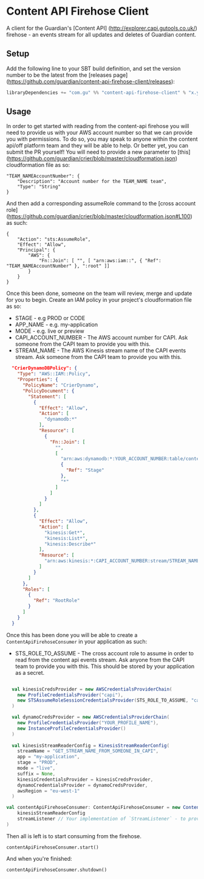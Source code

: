 Content API Firehose Client
============================

A client for the Guardian's [Content API] (http://explorer.capi.gutools.co.uk/) firehose - an events stream for all updates and deletes of Guardian content.

## Setup

Add the following line to your SBT build definition, and set the version number to be the latest from the [releases page] (https://github.com/guardian/content-api-firehose-client/releases):

```scala
libraryDependencies += "com.gu" %% "content-api-firehose-client" % "x.y"
```

## Usage

In order to get started with reading from the content-api firehose you will need to provide us with your AWS account
number so that we can provide you with permissions. To do so, you may speak to anyone within the content api/off platform
team and they will be able to help. Or better yet, you can submit the PR yourself! You will need to provide a new 
parameter to [this] (https://github.com/guardian/crier/blob/master/cloudformation.json) cloudformation file as so:

```
"TEAM_NAMEAccountNumber": {
    "Description": "Account number for the TEAM_NAME team",
    "Type": "String"
}
```

And then add a corresponding assumeRole command to the [cross account role] (https://github.com/guardian/crier/blob/master/cloudformation.json#L100)
as such: 

```
{
    "Action": "sts:AssumeRole",
    "Effect": "Allow",
    "Principal": {
        "AWS": {
            "Fn::Join": [ "", [ "arn:aws:iam::", { "Ref": "TEAM_NAMEAccountNumber" }, ":root" ]]
        }
    }
}
```

Once this been done, someone on the team will review, merge and update for you to begin. Create an IAM policy in your 
project's cloudformation file as so: 

 
 - STAGE - e.g PROD or CODE
 - APP_NAME - e.g. my-application
 - MODE - e.g. live or preview
 - CAPI_ACCOUNT_NUMBER - The AWS account number for CAPI. Ask someone from the CAPI team to provide you with this.
 - STREAM_NAME - The AWS Kinesis stream name of the CAPI events stream. Ask someone from the CAPI team to provide you with this.

```json
  "CrierDynamoDBPolicy": {
    "Type": "AWS::IAM::Policy",
    "Properties": {
      "PolicyName": "CrierDynamo",
      "PolicyDocument": {
        "Statement": [
          {
            "Effect": "Allow",
            "Action": [
              "dynamodb:*"
            ],
            "Resource": [
              {
                "Fn::Join": [
                  "",
                  [
                    "arn:aws:dynamodb:*:YOUR_ACCOUNT_NUMBER:table/content-api-firehose-v2-STAGE_APP_NAME-MODE-",
                    {
                      "Ref": "Stage"
                    },
                    "*"
                  ]
                ]
              }
            ]
          },
          {
            "Effect": "Allow",
            "Action": [
              "kinesis:Get*",
              "kinesis:List*",
              "kinesis:Describe*"
            ],
            "Resource": [
              "arn:aws:kinesis:*:CAPI_ACCOUNT_NUMBER:stream/STREAM_NAME"
            ]
          }
        ]
      },
      "Roles": [
        {
          "Ref": "RootRole"
        }
      ]
    }
  }
```

Once this has been done you will be able to create a `ContentApiFirehoseConsumer` in your application as such:

 - STS_ROLE_TO_ASSUME - The cross account role to assume in order to read from the content api events stream. Ask 
 anyone from the CAPI team to provide you with this. This should be stored by your application as a secret.

```scala

  val kinesisCredsProvider = new AWSCredentialsProviderChain(
    new ProfileCredentialsProvider("capi"),
    new STSAssumeRoleSessionCredentialsProvider(STS_ROLE_TO_ASSUME, "capi")
  )

  val dynamoCredsProvider = new AWSCredentialsProviderChain(
    new ProfileCredentialsProvider("YOUR_PROFILE_NAME"),
    new InstanceProfileCredentialsProvider()
  )
  
  val kinesisStreamReaderConfig = KinesisStreamReaderConfig(
    streamName = "GET_STREAM_NAME_FROM_SOMEONE_IN_CAPI",
    app = "my-application",
    stage = "PROD",
    mode = "live",
    suffix = None,
    kinesisCredentialsProvider = kinesisCredsProvider,
    dynamoCredentialsProvider = dynamoCredsProvider,
    awsRegion = "eu-west-1"
  )

val contentApiFirehoseConsumer: ContentApiFirehoseConsumer = new ContentApiFirehoseConsumer(
    kinesisStreamReaderConfig
    streamListener // Your implementation of `StreamListener` - to provide behavior per event type.
)

```

Then all is left is to start consuming from the firehose.

```
contentApiFirehoseConsumer.start()
```

And when you're finished:

```
contentApiFirehoseConsumer.shutdown()
```
